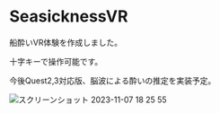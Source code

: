 # SeasicknessVR
船酔いVR体験を作成しました。

十字キーで操作可能です。

今後Quest2,3対応版、脳波による酔いの推定を実装予定。

![スクリーンショット 2023-11-07 18 25 55](https://github.com/Dadadadarow/SeasicknessVR/assets/63149547/be1b0c44-3942-4125-9258-8605218f551c)
